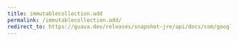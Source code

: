 ```yaml
---
title: immutablecollection.add
permalink: /immutablecollection.add/
redirect_to: https://guava.dev/releases/snapshot-jre/api/docs/com/google/common/collect/ImmutableCollection.html#add-E-
---
```

